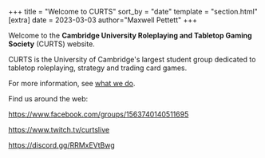 +++
title = "Welcome to CURTS"
sort_by = "date"
template = "section.html" 
[extra]
date = 2023-03-03
author="Maxwell Pettett"
+++
 

Welcome to the **Cambridge University Roleplaying and Tabletop Gaming Society** (CURTS) website.

CURTS is the University of Cambridge's largest student group dedicated to tabletop roleplaying, strategy and trading card games.

For more information, see [what we do](@/about-us/what-we-do.md).

Find us around the web:

<https://www.facebook.com/groups/1563740140511695>

<https://www.twitch.tv/curtslive>

<https://discord.gg/RRMxEVtBwg>
